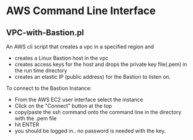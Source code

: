 # AWS Command Line Interface


## VPC-with-Bastion.pl

An AWS cli script that creates a vpc in a specified region and
 - creates a Linux Bastion host in the vpc 
 - creates access keys for the host and drops the private key file(.pem) in the run time directory
 - creates an elastic IP (public address) for the Bastion to listen on. 


To connect to the Bastion Instance:

 - From the AWS EC2 user interface select the instance
 - Click on the "Connect" button at the top
 - copy/paste the ssh command onto the command line in the directory with the .pem file 
 -  hit ENTER
 - you should be logged in.. no password is needed with the key.


